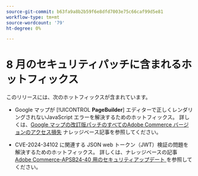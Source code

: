 ```yaml
---
source-git-commit: b63fa9a8b2b59f6e8dfd7003e75c66caf99d5e81
workflow-type: tm+mt
source-wordcount: '79'
ht-degree: 0%

---
```

# 8 月のセキュリティパッチに含まれるホットフィックス

このリリースには、次のホットフィックスが含まれています。

* Google マップが [!UICONTROL **PageBuilder**] エディターで正しくレンダリングされないJavaScript エラーを解決するためのホットフィックス。 詳しくは、[Google マップの改訂版パッチのすべてのAdobe Commerce バージョンのアクセス損失 &#x200B;](https://experienceleague.adobe.com/ja/docs/commerce-knowledge-base/kb/troubleshooting/site-down-or-unresponsive/revised-patches-for-google-maps-access-loss-on-all-adobe-commerce-versions) ナレッジベース記事を参照してください。

<!--
ACP2E-3156
ACP2E-3157
ACP2E-3158
ACP2E-3159
-->

* CVE-2024-34102 に関連する JSON web トークン（JWT）検証の問題を解決するためのホットフィックス。 詳しくは、ナレッジベースの記事 [Adobe Commerce-APSB24-40 用のセキュリティアップデート &#x200B;](https://experienceleague.adobe.com/ja/docs/commerce-knowledge-base/kb/troubleshooting/known-issues-patches-attached/security-update-available-for-adobe-commerce-apsb24-40-revised-to-include-isolated-patch-for-cve-2024-34102) を参照してください。

<!--
AC-12486
AC-12487
AC-12488
AC-12489
--->